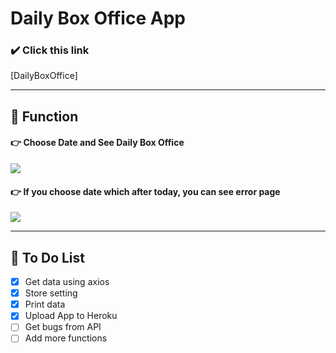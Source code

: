 # Daily Box Office App

<h3>✔️ Click this link</h3>
[DailyBoxOffice]<https://daily-box-office.herokuapp.com/>
<br/>

<hr/>
<h2>🎥 Function</h2>

<h4>👉 Choose Date and See Daily Box Office</h4>
<img src="https://user-images.githubusercontent.com/50460114/75880438-9ea97b00-5e60-11ea-8e5b-284dbfd23019.png" />

<h4>👉 If you choose date which after today, you can see error page</h4>
<img src="https://user-images.githubusercontent.com/50460114/75880676-12e41e80-5e61-11ea-9c68-91b3ecef2b0c.png"/>

<hr/>
<h2>🎥 To Do List</h2>

- [x] Get data using axios
- [x] Store setting
- [x] Print data
- [x] Upload App to Heroku
- [ ] Get bugs from API
- [ ] Add more functions
